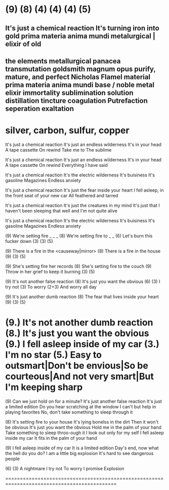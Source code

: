 (9)
(8)
(4)
(4)
(4)
(5)
========================================================================================================================================
It's just a chemical reaction
It's turning iron into gold
prima materia
anima mundi
metalurgical | elixir of old 
-----------------
the elements 
metallurgical
panacea
transmutation
goldsmith
magnum opus
purify, mature, and perfect
Nicholas Flamel
material
prima materia
anima mundi
base / noble metal
elixir
immortality
sublimination
solution
distillation
tincture
coagulation
Putrefaction
seperation
exaltation
--------------
silver, carbon, sulfur, copper
=====================================

It's just a chemical reaction
It's just an endless wilderness
It's in your head
A tape cassette
On rewind
Take me to
The sublime

It's just a chemical reaction
It's just an endless wilderness
It's in your head
A tape cassette
On rewind
Everything
I have said

It's just a chemical reaction
It's the electric wilderness
It's buisiness
It's gasoline
Magazines
Endless anxiety

It's just a chemical reaction
It's just the fear inside your heart
I fell asleep, 
in the front seat
of your new car
All feathered and tarred

It's just a chemical reaction
It's just the creatures in my mind
It's just that I haven't 
been sleeping
that well and
I'm not quite alive

It's just a chemical reaction
It's the electric wilderness
It's buisiness
It's gasoline
Magazines
Endless anxiety

(9) We're setting fire _ _ _
(8) We're setting fire to _ _
(6) Let's burn this fucker down
(3)
(3) 
(5)

(9) There is a fire in the <causeway|mirror>
(8) There is a fire in the house
(9)
(3) 
(5)

(9) She's setting fire her records
(8) She's setting fire to the couch
(9) Throw in her grief to keep it burning
(3) 
(5)

(9) It's not another false reaction
(8) It's just you want the obvious
(6)
(3) I try not
(3) To worry
(2+3) And worry all day


(9) It's just another dumb reaction
(8) The fear that lives inside your heart
(9)
(3) 
(5) 

(9.) It's not another dumb reaction
(8.) It's just you want the obvious
(9.) I fell asleep inside of my car
(3.) I'm no star 
(5.) Easy to outsmart|Don't be envious|So be courteous|And not very smart|But I'm keeping sharp
=========================================================================================================
(9)
Can we just hold on for a minute?
It's just another false reaction
It's just a limited edition
Do you hear scratching at the window
I can't but help in playing favorites
No, don't take something to sleep through it

(8)
It's setting fire to your house
It's lying bonelss in the dirt
Then it won't be obvious
It's just you want the obvious
Hold me in the palm of your hand
Take something to sleep throo-ough it
I look out only for my self
I fell asleep inside my car
It fits in the palm of your hand

(9)
I fell asleep inside of my car
It is a limited edition
Day's end, now what the hell do you do?
I am a little big explosion
It's hard to see dangerous people

(6)
(3)
A nightmare
I try not
To worry
I promise
Explosion

============================================================================================
